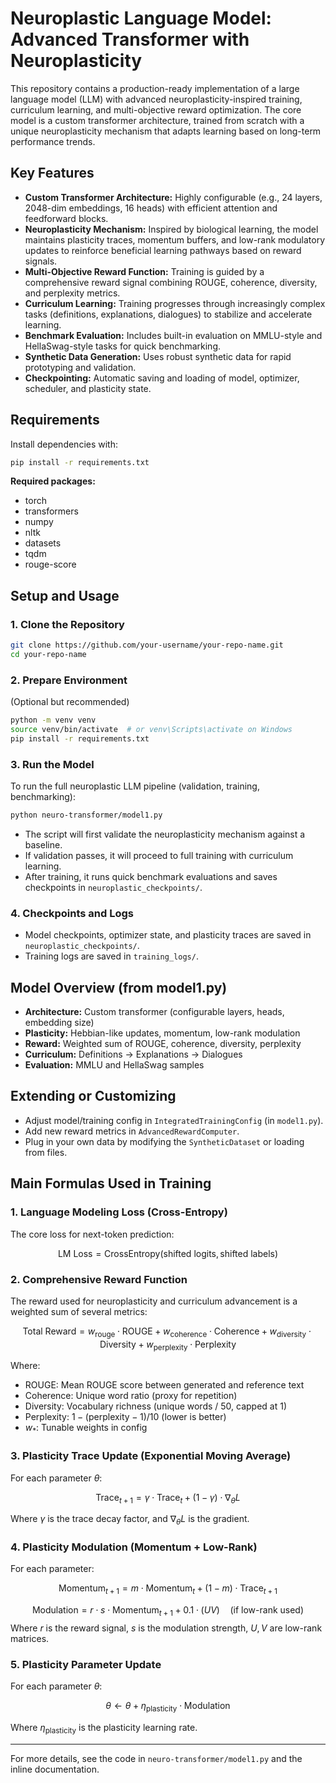 # Neuroplastic Language Model: Advanced Transformer with Neuroplasticity

This repository contains a production-ready implementation of a large language model (LLM) with advanced neuroplasticity-inspired training, curriculum learning, and multi-objective reward optimization. The core model is a custom transformer architecture, trained from scratch with a unique neuroplasticity mechanism that adapts learning based on long-term performance trends.

## Key Features
- **Custom Transformer Architecture:** Highly configurable (e.g., 24 layers, 2048-dim embeddings, 16 heads) with efficient attention and feedforward blocks.
- **Neuroplasticity Mechanism:** Inspired by biological learning, the model maintains plasticity traces, momentum buffers, and low-rank modulatory updates to reinforce beneficial learning pathways based on reward signals.
- **Multi-Objective Reward Function:** Training is guided by a comprehensive reward signal combining ROUGE, coherence, diversity, and perplexity metrics.
- **Curriculum Learning:** Training progresses through increasingly complex tasks (definitions, explanations, dialogues) to stabilize and accelerate learning.
- **Benchmark Evaluation:** Includes built-in evaluation on MMLU-style and HellaSwag-style tasks for quick benchmarking.
- **Synthetic Data Generation:** Uses robust synthetic data for rapid prototyping and validation.
- **Checkpointing:** Automatic saving and loading of model, optimizer, scheduler, and plasticity state.

## Requirements
Install dependencies with:
```bash
pip install -r requirements.txt
```

**Required packages:**
- torch
- transformers
- numpy
- nltk
- datasets
- tqdm
- rouge-score

## Setup and Usage

### 1. Clone the Repository
```bash
git clone https://github.com/your-username/your-repo-name.git
cd your-repo-name
```

### 2. Prepare Environment
(Optional but recommended)
```bash
python -m venv venv
source venv/bin/activate  # or venv\Scripts\activate on Windows
pip install -r requirements.txt
```

### 3. Run the Model
To run the full neuroplastic LLM pipeline (validation, training, benchmarking):
```bash
python neuro-transformer/model1.py
```

- The script will first validate the neuroplasticity mechanism against a baseline.
- If validation passes, it will proceed to full training with curriculum learning.
- After training, it runs quick benchmark evaluations and saves checkpoints in `neuroplastic_checkpoints/`.

### 4. Checkpoints and Logs
- Model checkpoints, optimizer state, and plasticity traces are saved in `neuroplastic_checkpoints/`.
- Training logs are saved in `training_logs/`.

## Model Overview (from model1.py)
- **Architecture:** Custom transformer (configurable layers, heads, embedding size)
- **Plasticity:** Hebbian-like updates, momentum, low-rank modulation
- **Reward:** Weighted sum of ROUGE, coherence, diversity, perplexity
- **Curriculum:** Definitions → Explanations → Dialogues
- **Evaluation:** MMLU and HellaSwag samples

## Extending or Customizing
- Adjust model/training config in `IntegratedTrainingConfig` (in `model1.py`).
- Add new reward metrics in `AdvancedRewardComputer`.
- Plug in your own data by modifying the `SyntheticDataset` or loading from files.

## Main Formulas Used in Training

### 1. Language Modeling Loss (Cross-Entropy)
The core loss for next-token prediction:

$$
\text{LM Loss} = \text{CrossEntropy}(\text{shifted logits}, \text{shifted labels})
$$

### 2. Comprehensive Reward Function
The reward used for neuroplasticity and curriculum advancement is a weighted sum of several metrics:

$$
\text{Total Reward} = w_\text{rouge} \cdot \text{ROUGE} + w_\text{coherence} \cdot \text{Coherence} + w_\text{diversity} \cdot \text{Diversity} + w_\text{perplexity} \cdot \text{Perplexity}
$$

Where:
- $\text{ROUGE}$: Mean ROUGE score between generated and reference text
- $\text{Coherence}$: Unique word ratio (proxy for repetition)
- $\text{Diversity}$: Vocabulary richness (unique words / 50, capped at 1)
- $\text{Perplexity}$: $1 - (\text{perplexity} - 1)/10$ (lower is better)
- $w_*$: Tunable weights in config

### 3. Plasticity Trace Update (Exponential Moving Average)
For each parameter $\theta$:

$$
\text{Trace}_{t+1} = \gamma \cdot \text{Trace}_t + (1 - \gamma) \cdot \nabla_\theta L
$$

Where $\gamma$ is the trace decay factor, and $\nabla_\theta L$ is the gradient.

### 4. Plasticity Modulation (Momentum + Low-Rank)
For each parameter:

$$
\text{Momentum}_{t+1} = m \cdot \text{Momentum}_t + (1 - m) \cdot \text{Trace}_{t+1}
$$

$$
\text{Modulation} = r \cdot s \cdot \text{Momentum}_{t+1} + 0.1 \cdot (U V) \quad \text{(if low-rank used)}
$$
Where $r$ is the reward signal, $s$ is the modulation strength, $U, V$ are low-rank matrices.

### 5. Plasticity Parameter Update
For each parameter $\theta$:

$$
\theta \leftarrow \theta + \eta_\text{plasticity} \cdot \text{Modulation}
$$

Where $\eta_\text{plasticity}$ is the plasticity learning rate.

---

For more details, see the code in `neuro-transformer/model1.py` and the inline documentation.
